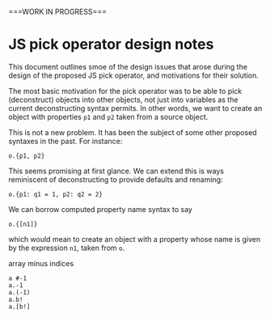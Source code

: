 ===WORK IN PROGRESS===

# JS pick operator design notes

This document outlines smoe of the design issues that arose during the design of the proposed JS pick operator,
and motivations for their solution.

The most basic motivation for the pick operator was to be able to pick (deconstruct) objects into other objects,
not just into variables as the current deconstructing syntax permits.
In other words, we want to create an object with properties `p1` and `p2` taken from a source object.

This is not a new problem.
It has been the subject of some other proposed syntaxes in the past.
For instance:

    o.{p1, p2}

This seems promising at first glance.
We can extend this is ways reminiscent of deconstructing to provide defaults and renaming:

    o.{p1: q1 = 1, p2: q2 = 2}

We can borrow computed property name syntax to say

    o.{[n1]}

which would mean to create an object with a property whose name is given by the expression `n1`,
taken from `o`.

array minus indices

    a #-1
    a.-1
    a.(-1)
    a.b!
    a.[b!]
